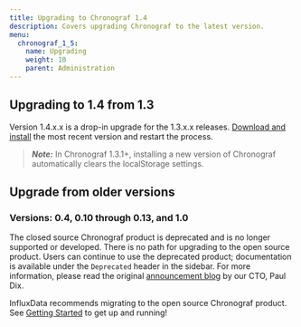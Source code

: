 ```yaml
---
title: Upgrading to Chronograf 1.4
description: Covers upgrading Chronograf to the latest version.
menu:
  chronograf_1_5:
    name: Upgrading
    weight: 10
    parent: Administration
---
```


## Upgrading to 1.4 from 1.3

Version 1.4.x.x is a drop-in upgrade for the 1.3.x.x releases.
[Download and install](https://portal.influxdata.com/downloads) the most recent version and restart the process.

> ***Note:*** In Chronograf 1.3.1+, installing a new version of Chronograf automatically clears the localStorage settings.

## Upgrade from older versions
### Versions: 0.4, 0.10 through 0.13, and 1.0

The closed source Chronograf product is deprecated and is no longer supported or developed.
There is no path for upgrading to the open source product.
Users can continue to use the deprecated product; documentation is available under the `Deprecated` header in the sidebar.
For more information, please read the original [announcement blog](https://www.influxdata.com/announcing-the-new-chronograf-a-ui-for-the-tick-stack-and-a-complete-open-source-monitoring-solution/) by our CTO, Paul Dix.

InfluxData recommends migrating to the open source Chronograf product.
See [Getting Started](/chronograf/v1.5/introduction/getting-started/) to get up and running!
